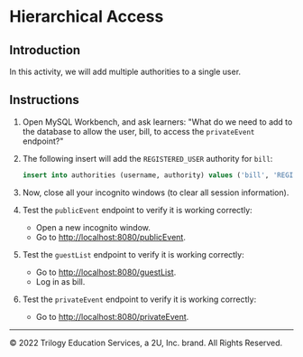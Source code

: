 # Hierarchical Access

## Introduction

In this activity, we will add multiple authorities to a single user.

## Instructions

1. Open MySQL Workbench, and ask learners: "What do we need to add to the database to allow the user, bill, to access the `privateEvent` endpoint?"

2. The following insert will add the `REGISTERED_USER` authority for `bill`:

   ```sql
   insert into authorities (username, authority) values ('bill', 'REGISTERED_USER');
   ```

3. Now, close all your incognito windows (to clear all session information).

4. Test the `publicEvent` endpoint to verify it is working correctly:

   - Open a new incognito window.
   - Go to [http://localhost:8080/publicEvent](http://localhost:8080/publicEvent).

5. Test the `guestList` endpoint to verify it is working correctly:

   - Go to [http://localhost:8080/guestList](http://localhost:8080/guestList).
   - Log in as bill.

6. Test the `privateEvent` endpoint to verify it is working correctly:

   - Go to [http://localhost:8080/privateEvent](http://localhost:8080/privateEvent).

---

© 2022 Trilogy Education Services, a 2U, Inc. brand. All Rights Reserved.

